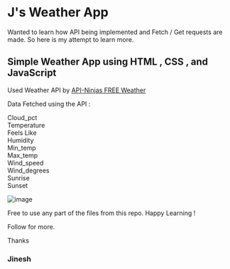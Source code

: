 # J's Weather App

Wanted to learn how API being implemented and Fetch / Get requests are made. So here is my attempt to learn more. 

## Simple Weather App using HTML , CSS , and JavaScript  

Used Weather API by [API-Ninjas FREE Weather](https://rapidapi.com/apininjas/api/weather-by-api-ninjas/) 

Data Fetched using the API : 

Cloud_pct  
Temperature  
Feels Like  
Humidity  
Min_temp  
Max_temp  
Wind_speed   
Wind_degrees    
Sunrise    
Sunset

![image](https://user-images.githubusercontent.com/85137150/206104592-3662b960-16e4-4c56-a972-a56ee06494c1.png)

Free to use any part of the files from this repo. Happy Learning ! 

Follow for more. 

Thanks   
### Jinesh 

